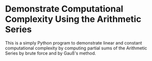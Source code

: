 # Demonstrate Computational Complexity Using the Arithmetic Series

This is a simply Python program to demonstrate linear and constant computational complexity
by computing partial sums of the Arithmetic Series by brute force and by Gauß's method.
